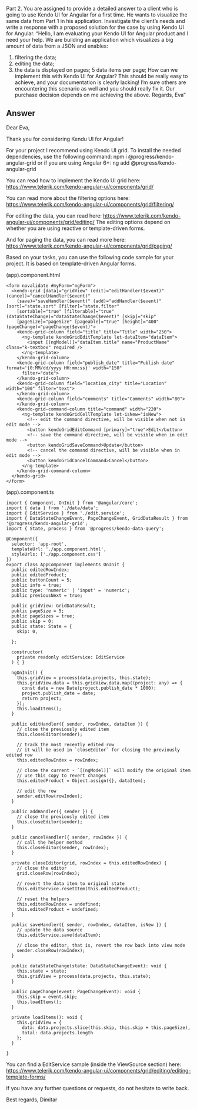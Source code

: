 Part 2.
You are assigned to provide a detailed answer to a client who is going to use Kendo UI for Angular for a first time. He wants to visualize the same data from Part 1 in his application. Investigate the client’s needs and write a response with a proposed solution for the case by using Kendo UI for Angular.
“Hello,
I am evaluating your Kendo UI for Angular product and I need your help.
We are building an application which visualizes a big amount of data from a JSON and enables:
1. filtering the data;
2. editing the data;
3. the data is displayed on pages; 5 data items per page;
How can we implement this with Kendo UI for Angular?
This should be really easy to achieve, and your documentation is clearly lacking! I’m sure others are encountering this scenario as well and you should really fix it.
Our purchase decision depends on me achieving the above.
Regards,
Eva”


## Answer

Dear Eva,

Thank you for considering Kendu UI for Angular!

For your project I recommend using Kendo UI grid. To install the needed dependencies, use the following command:
npm i @progress/kendo-angular-grid
or if you are using Angular 6+:
ng add @progress/kendo-angular-grid

You can read how to implement the Kendo UI grid here: https://www.telerik.com/kendo-angular-ui/components/grid/

You can read more about the filtering options here: https://www.telerik.com/kendo-angular-ui/components/grid/filtering/

For editing the data, you can read here: https://www.telerik.com/kendo-angular-ui/components/grid/editing/
The editing options depend on whether you are using reactive or template-driven forms.

And for paging the data, you can read more here: https://www.telerik.com/kendo-angular-ui/components/grid/paging/

Based on your tasks, you can use the following code sample for your project. It is based on template-driven Angular forms.

(app).component.html

```
<form novalidate #myForm="ngForm">
  <kendo-grid [data]="gridView" (edit)="editHandler($event)" (cancel)="cancelHandler($event)"
    (save)="saveHandler($event)" (add)="addHandler($event)" [sort]="state.sort" [filter]="state.filter"
    [sortable]="true" [filterable]="true" (dataStateChange)="dataStateChange($event)" [skip]="skip"
    [pageSize]="pageSize" [pageable]="true" [height]="400" (pageChange)="pageChange($event)">
    <kendo-grid-column field="title" title="Title" width="250">
      <ng-template kendoGridEditTemplate let-dataItem="dataItem">
        <input [(ngModel)]="dataItem.title" name="ProductName" class="k-textbox" required />
      </ng-template>
    </kendo-grid-column>
    <kendo-grid-column field="publish_date" title="Publish date" format='{0:MM/dd/yyyy HH:mm:ss}' width="150"
      filter="date">
    </kendo-grid-column>
    <kendo-grid-column field="location_city" title="Location" width="100" filter="text">
    </kendo-grid-column>
    <kendo-grid-column field="comments" title="Comments" width="80">
    </kendo-grid-column>
    <kendo-grid-command-column title="command" width="220">
      <ng-template kendoGridCellTemplate let-isNew="isNew">
        <!-- edit the command directive, will be visible when not in edit mode -->
        <button kendoGridEditCommand [primary]="true">Edit</button>
        <!-- save the command directive, will be visible when in edit mode -->
        <button kendoGridSaveCommand>Update</button>
        <!-- cancel the command directive, will be visible when in edit mode -->
        <button kendoGridCancelCommand>Cancel</button>
      </ng-template>
    </kendo-grid-command-column>
  </kendo-grid>
</form>
```

(app).component.ts
```
import { Component, OnInit } from '@angular/core';
import { data } from './data/data';
import { EditService } from './edit.service';
import { DataStateChangeEvent, PageChangeEvent, GridDataResult } from '@progress/kendo-angular-grid';
import { State, process } from '@progress/kendo-data-query';

@Component({
  selector: 'app-root',
  templateUrl: './app.component.html',
  styleUrls: ['./app.component.css']
})
export class AppComponent implements OnInit {
  public editedRowIndex;
  public editedProduct;
  public buttonCount = 5;
  public info = true;
  public type: 'numeric' | 'input' = 'numeric';
  public previousNext = true;

  public gridView: GridDataResult;
  public pageSize = 5;
  public pageSizes = true;
  public skip = 0;
  public state: State = {
    skip: 0,

  };

  constructor(
    private readonly editService: EditService
  ) { }

  ngOnInit() {
    this.gridView = process(data.projects, this.state);
    this.gridView.data = this.gridView.data.map((project: any) => {
      const date = new Date(project.publish_date * 1000);
      project.publish_date = date;
      return project;
    });
    this.loadItems();
  }

  public editHandler({ sender, rowIndex, dataItem }) {
    // close the previously edited item
    this.closeEditor(sender);

    // track the most recently edited row
    // it will be used in `closeEditor` for closing the previously edited row
    this.editedRowIndex = rowIndex;

    // clone the current - `[(ngModel)]` will modify the original item
    // use this copy to revert changes
    this.editedProduct = Object.assign({}, dataItem);

    // edit the row
    sender.editRow(rowIndex);
  }

  public addHandler({ sender }) {
    // close the previously edited item
    this.closeEditor(sender);
  }

  public cancelHandler({ sender, rowIndex }) {
    // call the helper method
    this.closeEditor(sender, rowIndex);
  }

  private closeEditor(grid, rowIndex = this.editedRowIndex) {
    // close the editor
    grid.closeRow(rowIndex);

    // revert the data item to original state
    this.editService.resetItem(this.editedProduct);

    // reset the helpers
    this.editedRowIndex = undefined;
    this.editedProduct = undefined;
  }

  public saveHandler({ sender, rowIndex, dataItem, isNew }) {
    // update the data source
    this.editService.save(dataItem);

    // close the editor, that is, revert the row back into view mode
    sender.closeRow(rowIndex);
  }

  public dataStateChange(state: DataStateChangeEvent): void {
    this.state = state;
    this.gridView = process(data.projects, this.state);
  }

  public pageChange(event: PageChangeEvent): void {
    this.skip = event.skip;
    this.loadItems();
  }

  private loadItems(): void {
    this.gridView = {
      data: data.projects.slice(this.skip, this.skip + this.pageSize),
      total: data.projects.length
    };
  }

}
```

You can find a EditService sample (inside the ViewSource section) here: https://www.telerik.com/kendo-angular-ui/components/grid/editing/editing-template-forms/

If you have any further questions or requests, do not hesitate to write back.

Best regards,
Dimitar
